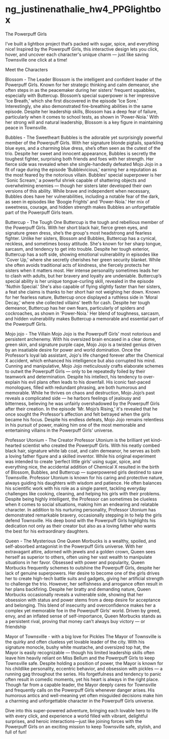 # ng_justinenathalie_hw4_PPGlightbox

The Powerpuff Girls

I’ve built a lightbox project that’s packed with sugar, spice, and everything nice! Inspired by the Powerpuff Girls, this interactive design lets you click, hover, and uncover each character's unique charm — just like saving Townsville one click at a time!

Meet the Characters 

Blossom - The Leader 
Blossom is the intelligent and confident leader of the Powerpuff Girls. Known for her strategic thinking and calm demeanor, she often steps in as the peacemaker during her sisters' frequent squabbles, especially with Buttercup. Blossom’s special superpower is her impressive 'Ice Breath,' which she first discovered in the episode 'Ice Sore.' Interestingly, she also demonstrated fire-breathing abilities in the same episode. Despite her leadership skills, Blossom has a deep fear of failure, particularly when it comes to school tests, as shown in 'Power-Noia.' With her strong will and natural leadership, Blossom is a key figure in maintaining peace in Townsville.

Bubbles - The Sweetheart
Bubbles is the adorable yet surprisingly powerful member of the Powerpuff Girls. With her signature blonde pigtails, sparkling blue eyes, and a charming blue dress, she’s often seen as the cutest of the trio. Despite her sweet and innocent appearance, Bubbles is secretly the toughest fighter, surprising both friends and foes with her strength. Her fierce side was revealed when she single-handedly defeated Mojo Jojo in a fit of rage during the episode 'Bubblevicious,' earning her a reputation as the most feared by the notorious villain.
Bubbles' special superpower is her 'Sonic Scream,' a powerful shriek capable of shattering objects and overwhelming enemies — though her sisters later developed their own versions of this ability. While brave and independent when necessary, Bubbles does have her vulnerabilities, including a notable fear of the dark, as seen in episodes like 'Boogie Frights' and 'Power-Noia.' Her mix of sweetness, courage, and hidden strength makes Bubbles an unforgettable part of the Powerpuff Girls team.

Buttercup - The Tough One
Buttercup is the tough and rebellious member of the Powerpuff Girls. With her short black hair, fierce green eyes, and signature green dress, she’s the group's most headstrong and fearless fighter. Unlike her sisters, Blossom and Bubbles, Buttercup has a cynical, reckless, and sometimes bossy attitude. She's known for her sharp tongue, sarcasm, and tendency to get into trouble.
Despite her tough exterior, Buttercup has a soft side, showing emotional vulnerability in episodes like 'Cover Up,' where she secretly cherishes her green security blanket. While she often avoids traditional acts of kindness, she fiercely protects her sisters when it matters most. Her intense personality sometimes leads her to clash with adults, but her bravery and loyalty are undeniable.
Buttercup’s special ability is her unique tongue-curling skill, revealed in the episode 'Nuthin Special.' She's also capable of flying slightly faster than her sisters, a feat she claims is thanks to her short hair not weighing her down. Known for her fearless nature, Buttercup once displayed a ruthless side in 'Moral Decay,' where she collected villains' teeth for cash. Despite her tough demeanor, Buttercup has her own fears, particularly of spiders and cockroaches, as shown in 'Power-Noia.'
Her blend of toughness, sarcasm, and hidden vulnerability makes Buttercup a memorable and essential part of the Powerpuff Girls.

Mojo jojo - The Villain
Mojo Jojo is the Powerpuff Girls' most notorious and persistent archenemy. With his oversized brain encased in a clear dome, green skin, and signature purple cape, Mojo Jojo is a twisted genius driven by an insatiable desire for power and world domination. Once the Professor’s loyal lab assistant, Jojo's life changed forever after the Chemical X accident, which enhanced his intelligence but also corrupted his mind.
Cunning and manipulative, Mojo Jojo meticulously crafts elaborate schemes to outwit the Powerpuff Girls — only to be repeatedly foiled by their teamwork and determination. Despite his intellect, his tendency to over-explain his evil plans often leads to his downfall. His iconic fast-paced monologues, filled with redundant phrasing, are both humorous and memorable.
While he thrives on chaos and destruction, Mojo Jojo’s past reveals a complicated side — he harbors feelings of jealousy and bitterness, believing he was unfairly overshadowed by the Powerpuff Girls after their creation. In the episode 'Mr. Mojo’s Rising,' it's revealed that he once sought the Professor’s affection and felt betrayed when the girls became his focus.
Despite his endless defeats, Mojo Jojo remains relentless in his pursuit of power, making him one of the most memorable and entertaining villains in the Powerpuff Girls' universe.

Professor Utonium - The Creator
Professor Utonium is the brilliant yet kind-hearted scientist who created the Powerpuff Girls. With his neatly combed black hair, signature white lab coat, and calm demeanor, he serves as both a loving father figure and a skilled inventor. While his original experiment was intended to create ‘perfect little girls’ using sugar, spice, and everything nice, the accidental addition of Chemical X resulted in the birth of Blossom, Bubbles, and Buttercup — superpowered girls destined to save Townsville.
Professor Utonium is known for his caring and protective nature, always guiding his daughters with wisdom and patience. He often balances his scientific work with his role as a single parent, tackling everyday challenges like cooking, cleaning, and helping his girls with their problems. Despite being highly intelligent, the Professor can sometimes be clueless when it comes to social situations, making him an endearing and relatable character.
In addition to his nurturing personality, Professor Utonium has demonstrated remarkable bravery, occasionally stepping in to help the girls defend Townsville. His deep bond with the Powerpuff Girls highlights his dedication not only as their creator but also as a loving father who wants the best for his extraordinary daughters.

Queen - The Mysterious One
Queen Morbucks is a wealthy, spoiled, and self-absorbed antagonist in the Powerpuff Girls universe. With her extravagant attire, adorned with jewels and a golden crown, Queen sees herself as superior to others, often using her vast wealth to manipulate situations in her favor.
Obsessed with power and popularity, Queen Morbucks frequently schemes to outshine the Powerpuff Girls, despite her lack of genuine superpowers. Her desire to become one of the girls drives her to create high-tech battle suits and gadgets, giving her artificial strength to challenge the trio. However, her selfishness and arrogance often result in her plans backfiring.
Despite her bratty and demanding nature, Queen Morbucks occasionally reveals a vulnerable side, showing that her obsession with status and power stems from a deep desire for acceptance and belonging. This blend of insecurity and overconfidence makes her a complex yet memorable foe in the Powerpuff Girls' world.
Driven by greed, envy, and an inflated sense of self-importance, Queen Morbucks stands as a persistent rival, proving that money can’t always buy victory — or friendship

Mayor of Townsville - with a big love for Pickles
The Mayor of Townsville is the quirky and often clueless yet lovable leader of the city. With his signature monocle, bushy white mustache, and oversized top hat, the Mayor is easily recognizable — though his limited leadership skills often leave him heavily reliant on Miss Bellum and the Powerpuff Girls to keep Townsville safe.
Despite holding a position of power, the Mayor is known for his childlike personality, eccentric behavior, and obsession with pickles — a running gag throughout the series. His forgetfulness and tendency to panic often result in comedic moments, yet his heart is always in the right place.
Though far from a capable leader, the Mayor deeply cares for Townsville and frequently calls on the Powerpuff Girls whenever danger arises. His humorous antics and well-meaning yet often misguided decisions make him a charming and unforgettable character in the Powerpuff Girls universe.


Dive into this super-powered adventure, bringing each lovable hero to life with every click, and experience a world filled with vibrant, delightful surprises, and heroic interactions—just like joining forces with the Powerpuff Girls on an exciting mission to keep Townsville safe, stylish, and full of fun!


